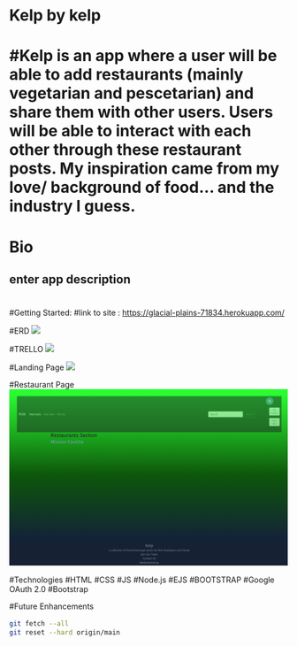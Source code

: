 # Kelp by kelp 
# #Kelp is an app where a user will be able to add restaurants (mainly vegetarian and pescetarian) and share them with other users. Users will be able to interact with each other through these restaurant posts. My inspiration came from my love/ background of food... and the industry I guess. 

# Bio 
## enter app description 



#
#Getting Started: 
#link to site : https://glacial-plains-71834.herokuapp.com/

#ERD
<img src="public/Kelp-v1.png">



#TRELLO 
<img src="public/trelloboardimage.png">

#Landing Page 
<img src="public/landingpage.png">

#Restaurant Page 
<img src="public/restaurantShowpage.png">




#Technologies
#HTML 
#CSS
#JS
#Node.js
#EJS
#BOOTSTRAP
#Google OAuth 2.0
#Bootstrap



#Future Enhancements 

```bash
git fetch --all
git reset --hard origin/main
```